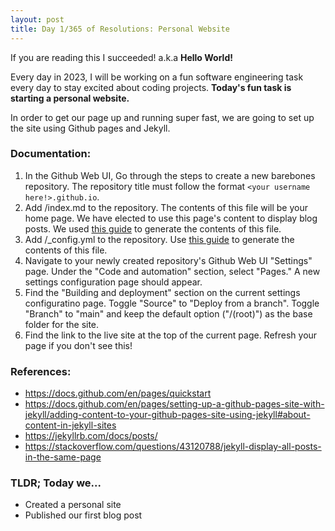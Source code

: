 ```yaml
---
layout: post
title: Day 1/365 of Resolutions: Personal Website
---
```

If you are reading this I succeeded! a.k.a **Hello World!**

Every day in 2023, I will be working on a fun software engineering task every day to stay excited about coding projects. **Today's fun task is starting a personal website.**

In order to get our page up and running super fast, we are going to set up the site using Github pages and Jekyll.

### Documentation:
1. In the Github Web UI, Go through the steps to create a new barebones repository. The repository title must follow the format
```<your username here!>.github.io```.
2. Add /index.md to the repository. The contents of this file will be your home page. We have elected to use this page's content to display blog posts. We used [this guide](https://stackoverflow.com/questions/43120788/jekyll-display-all-posts-in-the-same-page) to generate the contents of this file.
4. Add /_config.yml to the repository. Use [this guide](https://docs.github.com/en/pages/quickstart#changing-the-title-and-description) to generate the contents of this file.
5. Navigate to your newly created repository's Github Web UI "Settings" page. Under the "Code and automation" section, select "Pages." A new settings configuration page should appear.
6. Find the "Building and deployment" section on the current settings configuratino page. Toggle "Source" to "Deploy from a branch". Toggle "Branch" to "main" and keep the default option ("/(root)") as the base folder for the site.
7. Find the link to the live site at the top of the current page. Refresh your page if you don't see this!

### References:
- https://docs.github.com/en/pages/quickstart
- https://docs.github.com/en/pages/setting-up-a-github-pages-site-with-jekyll/adding-content-to-your-github-pages-site-using-jekyll#about-content-in-jekyll-sites
- https://jekyllrb.com/docs/posts/
- https://stackoverflow.com/questions/43120788/jekyll-display-all-posts-in-the-same-page

### TLDR; Today we...
- Created a personal site
- Published our first blog post
